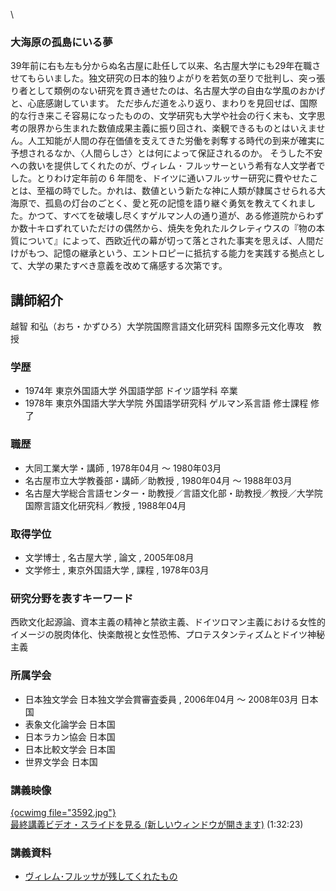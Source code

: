 \
### 大海原の孤島にいる夢
 39年前に右も左も分からぬ名古屋に赴任して以来、名古屋大学にも29年在職させてもらいました。独文研究の日本的独りよがりを若気の至りで批判し、突っ張り者として類例のない研究を貫き通せたのは、名古屋大学の自由な学風のおかげと、心底感謝しています。 ただ歩んだ道をふり返り、まわりを見回せば、国際的な行き来こそ容易になったものの、文学研究も大学や社会の行く末も、文字思考の限界から生まれた数値成果主義に振り回され、楽観できるものとはいえません。人工知能が人間の存在価値を支えてきた労働を剥奪する時代の到来が確実に予想されるなか、〈人間らしさ〉とは何によって保証されるのか。 そうした不安への救いを提供してくれたのが、ヴィレム ･ フルッサーという希有な人文学者でした。とりわけ定年前の 6 年間を、ドイツに通いフルッサー研究に費やせたことは、至福の時でした。かれは、数値という新たな神に人類が隷属させられる大海原で、孤島の灯台のごとく、愛と死の記憶を語り継ぐ勇気を教えてくれました。かつて、すべてを破壊し尽くすゲルマン人の通り道が、ある修道院からわずか数十キロずれていただけの偶然から、焼失を免れたルクレティウスの『物の本質について』によって、西欧近代の幕が切って落とされた事実を思えば、人間だけがもつ、記憶の継承という、エントロピーに抵抗する能力を実践する拠点として、大学の果たすべき意義を改めて痛感する次第です。
 

## 講師紹介

越智 和弘（おち・かずひろ）大学院国際言語文化研究科 国際多元文化専攻　教授 


### 学歴


  * 1974年 東京外国語大学 外国語学部 ドイツ語学科 卒業
  * 1978年 東京外国語大学大学院 外国語学研究科 ゲルマン系言語 修士課程 修了


### 職歴


  * 大同工業大学・講師 , 1978年04月 ～ 1980年03月
  * 名古屋市立大学教養部・講師／助教授 , 1980年04月 ～ 1988年03月
  * 名古屋大学総合言語センター・助教授／言語文化部・助教授／教授／大学院国際言語文化研究科／教授 , 1988年04月


### 取得学位


  * 文学博士 , 名古屋大学 , 論文 , 2005年08月
  * 文学修士 , 東京外国語大学 , 課程 , 1978年03月


### 研究分野を表すキーワード


西欧文化起源論、資本主義の精神と禁欲主義、ドイツロマン主義における女性的イメージの脱肉体化、快楽敵視と女性恐怖、プロテスタンティズムとドイツ神秘主義


### 所属学会


  * 日本独文学会 日本独文学会賞審査委員 , 2006年04月 ～ 2008年03月 日本国
  * 表象文化論学会 日本国
  * 日本ラカン協会 日本国
  * 日本比較文学会 日本国
  * 世界文学会 日本国

### 講義映像


<a href="http://nuvideo.media.nagoya-u.ac.jp/embed/84925cf8bde076ff5a0c4a9640d30496c69d8c4b" target="blank">{ocwimg file="3592.jpg"}<br />最終講義ビデオ・スライドを見る (新しいウィンドウが開きます)</a> (1:32:23) 


### 講義資料


- [ヴィレム･フルッサが残してくれたもの](/files/614/ochi_2017.02.07.pdf) 